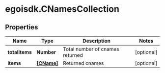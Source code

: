 # egoisdk.CNamesCollection

## Properties

Name | Type | Description | Notes
------------ | ------------- | ------------- | -------------
**totalItems** | **Number** | Total number of cnames returned | [optional] 
**items** | [**[CName]**](CName.md) | Returned cnames | [optional] 


